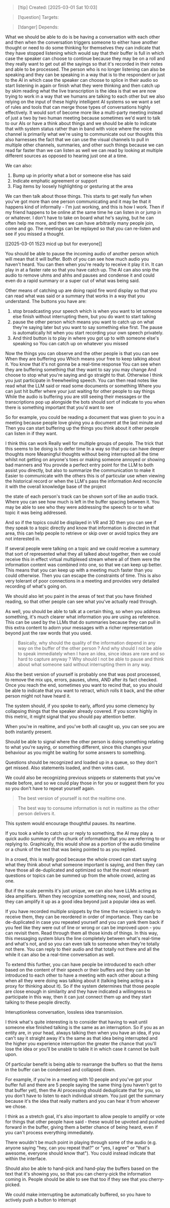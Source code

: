 
>[!tip] Created: [2025-03-01 Sat 10:03]

>[!question] Targets: 

>[!danger] Depends: 

What we should be able to do is be having a conversation with each other and then when the conversation triggers someone to either have another thought or need to do some thinking for themselves they can indicate that they have stopped listening which would say that their buffer is full in which case the speaker can choose to continue because they may be on a roll and they really want to get out all the sayings so that it's recorded in their notes and able to be processed. The person who is no longer listening can also be speaking and they can be speaking in a way that is to the respondent or just to the AI in which case the speaker can choose to splice in their audio so start listening in again or finish what they were thinking and then catch up by skim reading what the live transcription is the idea is that we are now trying to work in a way that we humans are talking to each other but we also relying on the input of these highly intelligent AI systems so we want a set of rules and tools that can merge those types of conversations highly effectively. It would sort of become more like a multi-party meeting instead of just a two by two human meeting because sometimes we'd want to talk to our AIs or have a think about things and we should be able to indicate that with system status rather than in band with voice where the voice channel is primarily what we're using to communicate out our thoughts this also harnesses the fact that we can use the visual channels to pull in multiple other channels, summaries, and other such things because we can read far faster than we can listen as well we can read by looking at multiple different sources as opposed to hearing just one at a time.

We can also:

1. Bump up in priority what a bot or someone else has said
2. Indicate emphatic agreement or support
3. Flag items by loosely highlighting or gesturing at the area

We can then talk about those things. This starts to get really fun when you've got more than one person communicating and it may be that it happens kind of informally - I'm just working, and this is how I work. Then if my friend happens to be online at the same time he can listen in or jump in or whatever. I don't have to take on board what he's saying, but he can often help me more, and then we can have arbitrarily many people join, come and go. The meetings can be replayed so that you can re-listen and see if you missed a thought.

[[2025-03-01 1523 micd up but for everyone]]

You should be able to pause the incoming audio of another person which will mean that it will buffer. Both of you can see how much audio you haven't heard. You can then when you're ready to receive it play it in. It can play in at a faster rate so that you have catch up. The AI can also snip the audio to remove uhms and ahhs and pauses and condense it and could even do a rapid summary or a super cut of what was being said. 

Other means of catching up are doing rapid fire word display so that you can read what was said or a summary that works in a way that you understand.  The buttons you have are:
1. stop broadcasting your speech which is when you want to let someone else finish without interrupting them, but you do want to start talking
2. pause the other person which means you want to catch up on what they're saying later but you want to say something else first. The pause is automatically hit when you start recording your own speech privately. 
3. And third button is to play in where you got up to with someone else's speaking so You can catch up on whatever you missed 

Now the things you can observe and the other people is that you can see When they are buffering you Which means your free to keep talking about it. You know that it's not gonna be a real-time response You can see when they are buffering something that they want to say you may change And choose to stop what you're saying and go straight to that. Otherwise I think you just participate in freewheeling speech. You can then read notes like read what the LLM said or read some documents or something Where you can just hit buffer where your just waiting for other people to say things While the audio is buffering you are still seeing their messages or the transcriptions pop up alongside the bots should sort of indicate to you when there is something important that you'd want to see

So for example, you could be reading a document that was given to you in a meeting because people love giving you a document at the last minute and Then you can start buffering up the things you think about it other people can listen in if they want.

I think this can work Really well for multiple groups of people. The trick that this seems to be doing is to defer time In a way so that you can have deeper thoughts more Meaningful thoughts without being interrupted all the time whilst not getting on anyone's toes or making someone annoyed or showing bad manners and You provide a perfect entry point for the LLM to both assist you directly, but also to summarize the communication to make it Easier to communicate with the others this is of particular use when viewing the historical record or when the LLM's pass the information And reconcile it with the overall knowledge base of the project 

the state of each person's track can be shown sort of like an audio track. Where you can see how much is left in the buffer spacing between it. You may be able to see who they were addressing the speech to or to what topic it was being addressed.

And so if the topics could be displayed in VR and 3D then you can see if they speak to a topic directly and know that information is directed in that area, this can help people to retrieve or skip over or avoid topics they are not interested in. 

If several people were talking on a topic and we could receive a summary that sort of represented what they all talked about together, then we could receive this in effect virtual multiplexed stream where all of them were the information content was combined into one, so that we can keep up better. This means that you can keep up with a meeting much faster than you could otherwise. Then you can escape the constraints of time. This is also very tolerant of poor connections in a meeting and provides very detailed recording of what's going on. 

We should also let you paint in the areas of text that you have finished reading, so that other people can see what you've actually read through.

As well, you should be able to talk at a certain thing, so when you address something, it's much clearer what information you are using as reference. This can be used by the LLMs that do summaries because they can pull in this extra content to adorn your messages with a richer representation beyond just the raw words that you used. 

> Basically, why should the quality of the information depend in any way on the buffer of the other person ?  And why should I not be able to speak immediately when I have an idea, since ideas are rare and so hard to capture anyway ?  Why should I not be able to pause and think about what someone said without interrupting them in any way.

Also the best version of yourself is probably one that was post processed, to remove the mix ups, errors, pauses, uhms, AND after its fact checked.  Once you reach the end, sometimes you want to recind that, so you should be able to indicate that you want to retract, which rolls it back, and the other person might not have heard it.

The system should, if you spoke to early, afford you some clemency by collapsing things that the speaker already covered.  If you score highly in this metric, it might signal that you should pay attention better.

When you're in realtime, and you've both all caught up, you can see you are both instantly present.

Should be able to signal where the other person is doing something relating to what you're saying, or something different, since this changes your behaviour as you might be waiting for some answers to something. 

Questions should be recognized and loaded up in a queue, so they don't get missed.
Also statements loaded, and then votes cast.

We could also be recognizing previous snippets or statements that you've made before, and so we could play those in for you or suggest them for you so you don't have to repeat yourself again. 

> The best version of yourself is not the realtime one.

> The best way to consume information is not in realtime as the other person delivers it.

This system would encourage thoughtful pauses.  Its neartime.

If you took a while to catch up or reply to something, the AI may play a quick audio summary of the chunk of information that you are referring to or replying to. Graphically, this would show as a portion of the audio timeline or a chunk of the text that was being pointed to as you replied.

In a crowd, this is really good because the whole crowd can start saying what they think about what someone important is saying, and then they can have those all de-duplicated and optimized so that the most relevant questions or topics can be summed up from the whole crowd, acting as one.

But if the scale permits it's just unique, we can also have LLMs acting as idea amplifiers. When they recognize something new, novel, and sound, they can amplify it up as a good idea beyond just a popular idea as well. 

If you have recorded multiple snippets by the time the recipient is ready to receive them, they can be reordered in order of importance. They can be de-duplicated in case you repeated yourself and you can yank them back if you feel like they were out of line or wrong or can be improved upon - you can revisit them. Read through them all those kinds of things. In this way, this messaging system blurs the line completely between what's real-time and what's not, and so you can even talk to someone when they're totally not there. You can reply to their audio and that totally not there and all the while it can also be a real-time conversation as well.

To extend this further, you can have people be introduced to each other based on the content of their speech or their buffers and they can be introduced to each other to have a meeting with each other about a thing when all they were doing was talking about it (talking being acting as a proxy for thinking about it). So if the system determines that those people are close enough in similarity and they have indicated a willingness to participate in this way, then it can just connect them up and they start talking to these people directly. 

Interuptionless conversation, lossless idea transmission.

I think what's quite interesting is to consider that having to wait until someone else finished talking is the same as an interruption. So if you as an entity are, in your head, always talking then when you have an idea, if you can't say it straight away it's the same as that idea being interrupted and the higher you experience interruption the greater the chance that you'll lose the idea or you'll be unable to table it in which case it cannot be built upon. 

Of particular benefit is being able to rearrange the buffers so that the items in the buffer can be condensed and collapsed down.

For example, if you're in a meeting with 10 people and you've got your buffer full and there are 5 people saying the same thing (you haven't got to that buffer yet), then the AI processing should deduplicate that for you, so you don't have to listen to each individual stream. You just get the summary because it's the idea that really matters and you can hear it from whoever we chose. 

I think as a stretch goal, it's also important to allow people to amplify or vote for things that other people have said - these would be upvoted and pushed forward in the buffer, giving them a better chance of being heard, even if you can't process everything immediately.

There wouldn't be much point in playing through some of the audio (e.g. anyone saying "hey, can you repeat that?" or "yes, I agree" or "that's awesome, everyone should know that"). You could instead indicate that within the interface. 

Should also be able to hand-pick and hand-play the buffers based on the text that it's showing you, so that you can cherry-pick the information coming in. People should be able to see that too if they see that you cherry-picked. 

We could make interrupting be automatically buffered, so you have to actively push a button to interrupt